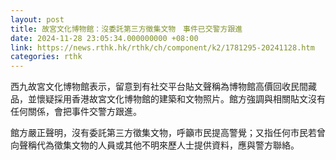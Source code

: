 ```yaml
---
layout: post
title: 故宮文化博物館：沒委託第三方徵集文物　事件已交警方跟進
date: 2024-11-28 23:05:34.000000000 +08:00
link: https://news.rthk.hk/rthk/ch/component/k2/1781295-20241128.htm
categories: rthk
---
```


西九故宮文化博物館表示，留意到有社交平台貼文聲稱為博物館高價回收民間藏品，並懷疑採用香港故宮文化博物館的建築和文物照片。館方強調與相關貼文沒有任何關係，會把事件交警方跟進。

館方嚴正聲明，沒有委託第三方徵集文物，呼籲市民提高警覺；又指任何市民若曾向聲稱代為徵集文物的人員或其他不明來歷人士提供資料，應與警方聯絡。
